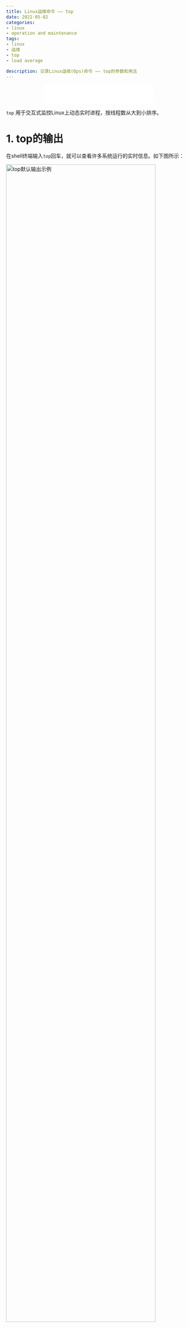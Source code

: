 ```yaml
---
title: Linux运维命令 —— top
date: 2022-05-02
categories:
- linux
- operation and maintenance
tags:
- linux
- 运维
- top
- load average

description: 记录Linux运维(Ops)命令 —— top的参数和用法
---
```


<div align="middle"><iframe frameborder="no" border="0" marginwidth="0" marginheight="0" width=298 height=52 src="//music.163.com/outchain/player?type=2&id=283093&auto=1&height=32"></iframe></div>

`top` 用于交互式监控Linux上动态实时进程，按线程数从大到小排序。

# 1. top的输出
在shell终端输入`top`回车，就可以查看许多系统运行的实时信息。如下图所示：

<img src="https://github.com/yanzhongsino/yanzhongsino.github.io/blob/hexo/source/images/linux_command.top.default.jpg?raw=true" width=90% title="top默认输出示例" align=center/>

**<p align="center">Figure 1. top默认输出示例</p>**

top的默认输出包含两个区域：水平信息的汇总区（红框部分）和垂直信息的任务区（蓝框部分）。汇总区显示有关进程和资源使用情况的统计信息，而任务区显示当前正在运行的所有进程的列表。

下面一一说明各个参数的含义：

## 1.1. 汇总区
汇总区共有5行。

1. 第一行：任务队列信息。同`uptime`命令输出一致。

|显示|含义|
|---|---|
|top - 15:30:36|系统当前时间(system time)|
|up 29 days, 54 min|系统运行时长(uptime)|
|7 users|当前登录的用户/会话数量(user sessions)|
|load average: 4.92, 4.90, 4.96|系统平均负载，即任务队列的平均长度。三个数值分别为1min，5min，15min前到现在的平均值|

2. 第二行：任务进程信息 Tasks

|显示|含义|
|---|---|
|498 total|进程总数|
|3 running|正在运行的进程数|
|316 sleeping|睡眠状态的进程数|
|0 stopped|停止状态的进程数|
|0 zombie|僵尸状态的进程数|

3. 第三行：CPU信息 %Cpu(s)。如果有多个CPU，可能会有多行，每行单独显示一个CPU。

|显示|含义|
|---|---|
|6.1 us|用户空间占用CPU百分比|
|0.2 sy|内核空间占用CPU百分比|
|0.0 ni|用户进程空间内改变过优先级的进程占用CPU百分比|
|93.7 id|空闲CPU百分比|
|0.0 wa|等待输入输出的CPU时间百分比|
|0.0 hi|硬件CPU中断占用百分比|
|0.0 si|软中断占用百分比|
|0.0 st|虚拟机占用百分比|

4. 第四行：内存信息 KiB Mem

|显示|含义|
|---|---|
|33012627+total|物理内存总量|
|93989232 free|空闲内存总量|
|27405860 used|使用的物理内存总量|
|20873120+buff/cache|用作内核缓存的内存量|

5. 第五行：交换区信息 KiB Swap

|显示|含义|
|---|---|
|63998972 total|交换区总量|
|63280912 free|空闲交换区总量|
|718060 used|使用的交换区总量|
|30034761+avail Mem|缓冲的交换区总量。内存中的内容被换出到交换区，而后又被换入到内存，但使用过的交换区尚未被覆盖，该数值即为这些内容已存在于内存中的交换区的大小,相应的内存再次被换出时可不必再对交换区写入|

## 1.2. 任务区
任务区每行代表一个进程的信息。

这里把每一列的含义列在这里：

|序号|列名|含义|
|---|---|---|
|1|PID|进程id，即标识进程的唯一的身份证号|
|2|PPID|父进程id|
|3|RUSER|真实用户名Real user name|
|4|UID|进程所有者的用户id|
|5|USER|进程所有者的用户名|
|6|GROUP|进程所有者的组名|
|7|TTY|启动进程的终端名。不是从终端启动的进程则显示为 ?|
|8|PR|优先级|
|9|NI|nice值。负值表示高优先级，正值表示低优先级|
|10|P|最后使用的CPU，仅在多CPU环境下有意义|
|11|%CPU|上次更新到现在的CPU时间占用百分比|
|12|TIME|进程使用的CPU时间总计，单位秒|
|13|TIME+|进程使用的CPU时间总计，单位1/100秒|
|14|%MEM|进程使用的物理内存百分比|
|15|VIRT|进程使用的虚拟内存总量，单位kb。VIRT=SWAP+RES|
|16|SWAP|进程使用的虚拟内存中，被换出的大小，单位kb。|
|17|RES|进程使用的、未被换出的物理内存大小，单位kb。RES=CODE+DATA|
|18|CODE|可执行代码占用的物理内存大小，单位kb|
|19|DATA|可执行代码以外的部分(数据段+栈)占用的物理内存大小，单位kb|
|20|SHR|共享内存大小，单位kb|
|21|nFLT|页面错误次数|
|22|nDRT|最后一次写入到现在，被修改过的页面数。|
|23|S|进程状态(D=不可中断的睡眠状态,R=运行,S=睡眠,T=跟踪/停止,Z=僵尸进程)|
|24|COMMAND|命令名/命令行|
|25|WCHAN|若该进程在睡眠，则显示睡眠中的系统函数名|
|26|Flags|任务标志，参考 sched.h|

# 2. top的交互命令
当使用`top`命令显示汇总区和任务区后，还可以使用交互命令进行特定显示。
## 2.1. 常用交互命令
1. q：退出程序
- 要退出程序，可以按键盘上的“q”。
2. 上下箭头键/PgUp和PgDn键：任务区的翻页
3. f/F：字段/列管理
- 默认情况下任务区仅显示部分字段/列： PID、USER、PR、NI、VIRT、RES、SHR、S、%CPU、%MEM、TIME+、COMMAND 。
- 通过 f/F 键可以显示任务区所有列的列表，被激活的字段会标记星号(*)并粗体显示。
- 字段/列的添加或删除：上下箭头键来移动到字段，空格键进行选中或去粗选中。
- q退出界面。 
4. h或者?：显示交互命令的帮助界面
5. k：终止一个进程
- 系统将提示输入需要终止的进程PID，以及需要发送给该进程什么样的信号。
- 一般的终止进程可以使用15信号；如果不能正常结束那就使用信号9强制结束该进程。默认值是信号15。在安全模式中此命令被屏蔽。 
6. u：显示特定用户的进程
- 系统将提示输入用户名(留空代表所有用户)，回车后即可显示指定用户的进程。
7. r：即renice，改变一个进程的优先级别(NI值)
- 系统提示用户输入需要改变的进程PID(默认是第一个PID进程)，然后提示输入需要改变的进程优先级值(NI值，一般修改前为0)，在已有NI值上加上这个输入值。输入一个正值将使优先级降低，反之则可以使该进程拥有更高的优先权。默认值是10。
- 试了下，输入正值(优先级降低)可以生效，输入负值(优先级升高)显示Permission denied。
8. s：改变两次刷新之间的延迟时间
- 系统将提示用户输入新的时间，单位为秒(s)。如果有小数，就换算成毫秒(ms)。输入0值则系统将不断刷新，默认值是3s。
- 需要注意的是如果设置太小的时间，很可能会引起不断刷新，从而根本来不及看清显示的情况，而且系统负载也会大大增加。
9. o或者O：激活流程过滤
- 系统会提示输入过滤器表达式，回车后只显示符合表达式的进程。
- 过滤器表达式是指定属性和值之间关系的语句。示例：`COMMAND=getty: 过滤 COMMAND 属性中包含“getty”的进程`,`!COMMAND=getty: 过滤 COMMAND 属性中没有“getty”的进程`,`%CPU>3.0：过滤 CPU 使用率超过 3% 的进程`。
- 清除添加的任何过滤器，按"="。
10. W：保存当前设置到`~/.toprc`设置文件中
- 如果对top的输出做了任何更改，可以将当前设置写入`~/.toprc`文件中以供以后使用。

## 2.2. 切换显示内容
1. l：切换显示平均负载和启动时间信息(汇总区第一行)。
2. t：切换显示进程和CPU状态信息(汇总区第二、三行)，共四种视图。  
3. m：切换显示内存信息(汇总区第四、五行)，共四种视图。
4. c：切换显示命令名称和绝对路径的完整命令行。 
5. z：以红色突出显示正在运行的进程的开关。 
6. i：忽略空闲，睡眠和僵死进程的开关。
7. R：任务区默认降序排列，切换到升序排列的开关。
8. S：切换累计时间模式的开关。 
9. 1：数字1为切换 汇总区第三行CPU信息的两种显示方式，总CPUs信息或者单个CPU信息。
- 也可以用这个方式确定服务器的逻辑CPU数量。
- 但当系统的CPU数量过多(比如超过36)无法显示全部逻辑CPU信息，还没找到怎么翻页。
- 所以最好还是用`cat /proc/cpuinfo| grep "processor"| wc -l`命令查看当前系统的逻辑CPU数量。
10. H：任务区的进程显示切换为线程显示。
11. V：在正常显示和父子级层次结构显示间切换。

## 2.3. 排序任务区
1. M：根据驻留内存大小排序任务区。 
2. P：根据CPU利用率排序任务区。 
3. T：根据运行累计时间排序任务区。
4. N：根据进程ID排序任务区。 

# 3. top的常用参数
top命令的常用参数中许多都可以在交互式命令中实现。

`top`命令的常用参数：top [-] [d] [p] [q] [c] [C] [S] [s] [n]
1. -d 5：延迟时间，指定每两次屏幕信息刷新之间的时间间隔为5秒。 
2. -p 51524：通过指定进程ID(PID)来仅仅监控某个进程的状态，可用多个-p PID来指定多个进程ID。 
3. -u username：显示特定用户的进程。
4. -q：该选项将使top没有任何延迟的进行刷新。如果调用程序有超级用户权限，那么top将以尽可能高的优先级运行。 
5. -S：打开累计时间模式。
6. -s：打开安全操作模式。安全模式下用户无法更改和杀死任务，这将避免交互命令所带来的潜在危险。 
7. -i：使top不显示任何闲置或者僵死进程。 
8. -c：显示绝对路径命令行而不只是显示命令名。
9. -o %CPU：任务区按CPU使用率对进程进行降序排列显示。除了CPU使用率，还支持所有其他属性值。
10. -b：批处理模式。批处理模式程序基本上允许您将 top 命令输出结果发送到文件或其他程序。它将主要用于编写脚本和故障排除。
11. -n 5：5个循环显示后自动退出top界面。

# 4. top的应用
top常用的运维应用案例
## 4.1. 通过平均负载(load average)评估系统运行状态
1. 平均负载(load average)
- 平均负载是指系统正在执行的计算工作占系统计算资源的比例。
- 完全空闲的计算机的平均负载为 0，使用或等待 CPU 资源的每个正在运行的进程都会在平均负载上加 1。
- 单CPU情况下，0代表空载，1代表满载，超过1即超载。
- 单CPU情况下，良好的运行状况期望是平均负载在0-1之间，或不要超过1太多。
2. 查看平均负载
- `top`命令的汇总区的第一行中load average显示的三个数字即为1min，5min，15min前到现在的平均负载。这里的平均负载是所有CPU的总平均，还要根据CPU数量来计算单CPU平均负载。
3. 查看逻辑CPU数量(processor数量)
- `cat /proc/cpuinfo| grep "processor"| wc -l`可获得当前系统的逻辑CPU数量
- `lscpu`列出的CPU(s)信息也是逻辑CPU数量
4. 计算单CPU平均负载，评估系统运行现状
- 假设`top`命令中平均负载值为54，系统CPU数量为36，单个CPU的平均负载为1.5(=54/24)，代表系统过载率为50%(=54/36-1)。
- 假设`top`命令中平均负载值为18，系统CPU数量为36，单个CPU的平均负载为0.5(=18/24)，代表系统空闲率为50%(=1-18/36)。

即达到，可根据`top`命令的平均负载和CPU数量快速判断系统运行状态。

# 5. references
1. [top的manual](https://man7.org/linux/man-pages/man1/top.1.html)
2. [top命令指南](https://www.booleanworld.com/guide-linux-top-command/)
3. [博客：top输出详解](https://www.jianshu.com/p/af584c5a79f2)
4. [博客：平均负载](https://www.howtogeek.com/194642/understanding-the-load-average-on-linux-and-other-unix-like-systems/)